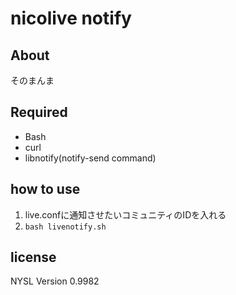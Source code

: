 # nicolive notify

## About
そのまんま

## Required
- Bash
- curl
- libnotify(notify-send command)

## how to use
1. live.confに通知させたいコミュニティのIDを入れる
2. `bash livenotify.sh`

## license
NYSL Version 0.9982

